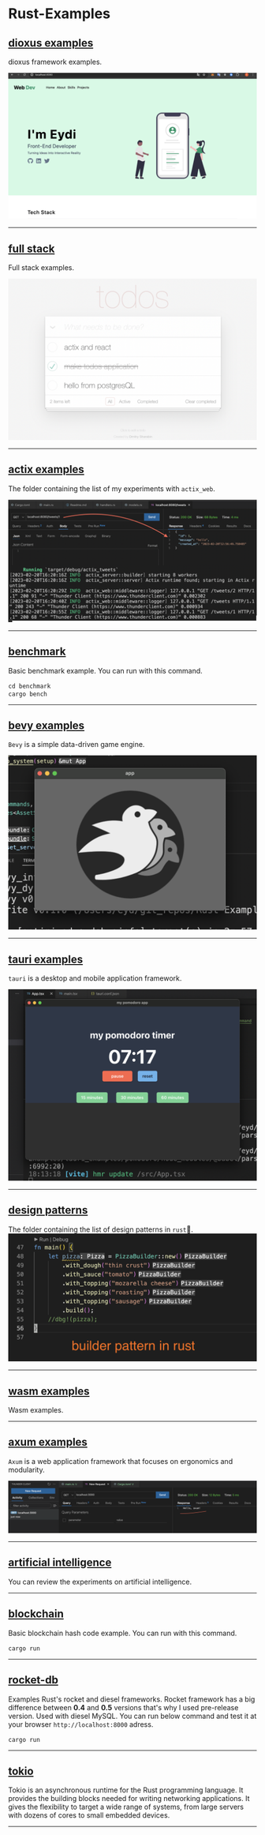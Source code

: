 # Rust-Examples
[dioxus examples](dioxus/)
------
dioxus framework examples.

![dioxus_examples](dioxus/images/tailwind_portfolio.png)

------

[full stack](full_stack/)
------
Full stack examples.

![todo_reactix](full_stack/images/todo_reactix.png)

------

[actix examples](actix_examples/)
------
The folder containing the list of my experiments with `actix_web`.

![actix_tweets](actix_examples/images/actix_tweets.png)

------

[benchmark](benchmark)
------
Basic benchmark example. You can run with this command.

```
cd benchmark
cargo bench
```

-------

[bevy examples](bevy_examples/)
------
`Bevy` is a simple data-driven game engine.

![bevy_examples](bevy_examples/images/sprite.png)

------

[tauri examples](tauri_examples/)
------
`tauri` is a desktop and mobile application framework.

![hello tauri](tauri_examples/images/pomodoro_app.png)

------

[design patterns](design_patterns/)
------
The folder containing the list of design patterns in `rust`🦀.
![builder pattern](design_patterns/images/builder_pattern.png)

------

[wasm examples](WASM)
------
Wasm examples.

------

[axum examples](axum_examples/)
------
`Axum` is a web application framework that focuses on ergonomics and modularity.

![hello_axum](axum_examples/images/hello_axum.png)

------

[artificial intelligence](artificial_intelligence/)
------
You can review the experiments on artificial intelligence.

------

[blockchain](blockchain)
------
Basic blockchain hash code example. You can run with this command.

```
cargo run
```

------

[rocket-db](rocket-db)
------
Examples Rust's rocket and diesel frameworks. Rocket framework has a big difference between  **0.4** and **0.5** versions that's why I used pre-release version. Used with diesel MySQL. You can run below command and test it at your browser `http://localhost:8000` adress.

```
cargo run
```

------

[tokio](tokio)
------
Tokio is an asynchronous runtime for the Rust programming language. It provides the building blocks needed for writing networking applications. It gives the flexibility to target a wide range of systems, from large servers with dozens of cores to small embedded devices.

------